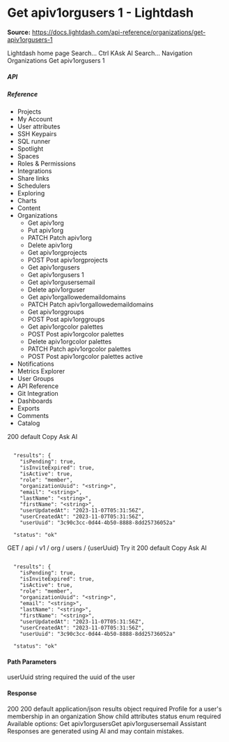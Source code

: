 # Get apiv1orgusers 1 - Lightdash

**Source:** https://docs.lightdash.com/api-reference/organizations/get-apiv1orgusers-1

Lightdash home page
Search...
Ctrl KAsk AI
Search...
Navigation
Organizations
Get apiv1orgusers 1
##### API


##### Reference
  * Projects
  * My Account
  * User attributes
  * SSH Keypairs
  * SQL runner
  * Spotlight
  * Spaces
  * Roles & Permissions
  * Integrations
  * Share links
  * Schedulers
  * Exploring
  * Charts
  * Content
  * Organizations
    * Get apiv1org
    * Put apiv1org
    * PATCH
Patch apiv1org
    * Delete apiv1org
    * Get apiv1orgprojects
    * POST
Post apiv1orgprojects
    * Get apiv1orgusers
    * Get apiv1orgusers 1
    * Get apiv1orgusersemail
    * Delete apiv1orguser
    * Get apiv1orgallowedemaildomains
    * PATCH
Patch apiv1orgallowedemaildomains
    * Get apiv1orggroups
    * POST
Post apiv1orggroups
    * Get apiv1orgcolor palettes
    * POST
Post apiv1orgcolor palettes
    * Delete apiv1orgcolor palettes
    * PATCH
Patch apiv1orgcolor palettes
    * POST
Post apiv1orgcolor palettes active
  * Notifications
  * Metrics Explorer
  * User Groups
  * API Reference
  * Git Integration
  * Dashboards
  * Exports
  * Comments
  * Catalog


200
default
Copy
Ask AI
```

  "results": {
    "isPending": true,
    "isInviteExpired": true,
    "isActive": true,
    "role": "member",
    "organizationUuid": "<string>",
    "email": "<string>",
    "lastName": "<string>",
    "firstName": "<string>",
    "userUpdatedAt": "2023-11-07T05:31:56Z",
    "userCreatedAt": "2023-11-07T05:31:56Z",
    "userUuid": "3c90c3cc-0d44-4b50-8888-8dd25736052a"

  "status": "ok"

```

GET
/
api
/
v1
/
org
/
users
/
{userUuid}
Try it
200
default
Copy
Ask AI
```

  "results": {
    "isPending": true,
    "isInviteExpired": true,
    "isActive": true,
    "role": "member",
    "organizationUuid": "<string>",
    "email": "<string>",
    "lastName": "<string>",
    "firstName": "<string>",
    "userUpdatedAt": "2023-11-07T05:31:56Z",
    "userCreatedAt": "2023-11-07T05:31:56Z",
    "userUuid": "3c90c3cc-0d44-4b50-8888-8dd25736052a"

  "status": "ok"

```

#### Path Parameters
userUuid
string<uuid>
required
the uuid of the user
#### Response
200
200 default
application/json
results
object
required
Profile for a user's membership in an organization
Show child attributes
status
enum<string>
required
Available options: 
Get apiv1orgusersGet apiv1orgusersemail
Assistant
Responses are generated using AI and may contain mistakes.


